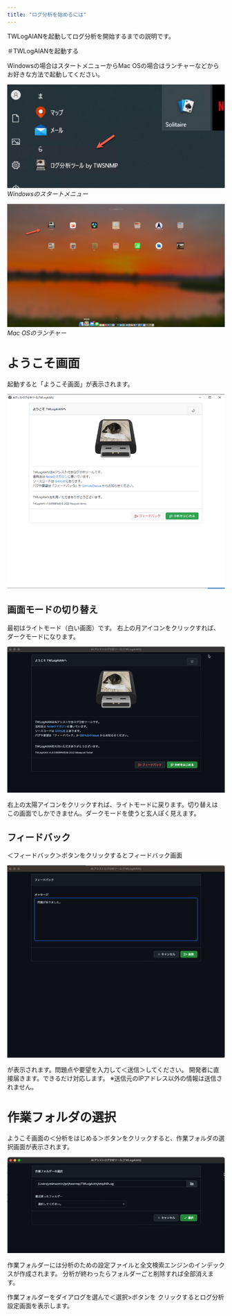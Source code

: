 ```yaml
---
title: "ログ分析を始めるには"
---
```


TWLogAIANを起動してログ分析を開始するまでの説明です。

＃TWLogAIANを起動する

Windowsの場合はスタートメニューからMac OSの場合はランチャーなどからお好きな方法で起動してください。

![](/images/books/twlogaian-manual/2022-05-22_09-08-09.png)
*Windowsのスタートメニュー*

![](/images/books/twlogaian-manual/2022-05-22_09-06-38.png)
*Mac OSのランチャー*



# ようこそ画面

起動すると「ようこそ画面」が表示されます。

![](/images/books/twlogaian-manual/2022-05-22_08-57-42.png)

## 画面モードの切り替え

最初はライトモード（白い画面）です。
右上の月アイコンをクリックすれば、ダークモードになります。

![](/images/books/twlogaian-manual/2022-05-22_08-59-20.png)


右上の太陽アイコンをクリックすれば、ライトモードに戻ります。切り替えは
この画面でしかできません。ダークモードを使うと玄人ぽく見えます。

## フィードバック

＜フィードバック＞ボタンをクリックするとフィードバック画面

![](/images/books/twlogaian-manual/2022-05-22_09-14-32.png)

が表示されます。問題点や要望を入力して＜送信＞してください。
開発者に直接届きます。できるだけ対応します。
※送信元のIPアドレス以外の情報は送信されません。


# 作業フォルダの選択

ようこそ画面の＜分析をはじめる＞ボタンをクリックすると、作業フォルダの選択画面が表示されます。

![](/images/books/twlogaian-manual/2022-05-22_09-30-12.png)


作業フォルダーには分析のための設定ファイルと全文検索エンジンのインデックスが作成されます。
分析が終わったらフォルダーごと削除すれば全部消えます。

作業フォルダーをダイアログを選んで＜選択>ボタンを
クリックするとログ分析設定画面を表示します。

